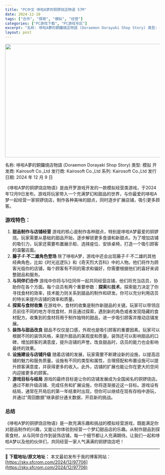 ```yaml
---
title: "PC中文 哆啦A梦的铜锣烧店物语 57M"
date: 2024-12-10
tags: ["合作", "探索", "模拟", "经营"]
categories: ["PC游戏下载", "PC游戏专区"]
excerpt: "名称: 哆啦A夢的銅鑼燒店物語 (Doraemon Dorayaki Shop Story) 类型: 模拟 开发商: Kairosoft Co.,Ltd 发行商: Kairosoft Co.,Ltd 系列: Kairosoft Co.,Ltd 发行日期: 2024 年 12 月 9 日 《哆啦A梦的&hellip;"
layout: post
---
```


<img class="aligncenter size-full wp-image-97707" src="https://sky.sfcrom.com/wp-content/uploads/2024/12/2024120923515374.webp" alt="" width="660" height="370" />

名称: 哆啦A夢的銅鑼燒店物語 (Doraemon Dorayaki Shop Story)
类型: 模拟
开发商: Kairosoft Co.,Ltd
发行商: Kairosoft Co.,Ltd
系列: Kairosoft Co.,Ltd
发行日期: 2024 年 12 月 9 日

《哆啦A梦的铜锣烧店物语》是由开罗游戏开发的一款模拟经营类游戏，于2024年12月9日发布。游戏将玩家带入一个充满梦幻和甜品的世界，与你最爱的哆啦A梦一起经营一家铜锣烧店，制作各种美味的甜点，同时逐步扩展店铺，吸引更多顾客。
<h3>游戏特色：</h3>
<ol>
 	<li><strong>甜品制作与店铺经营</strong>
游戏的核心是制作各种甜点，特别是哆啦A梦最爱的铜锣烧。玩家需要从基础的甜品开始，逐步解锁更多食谱和新甜点。为了增加店铺的吸引力，玩家还需要布置展示柜、选择座位、安排桌椅，打造一个吸引顾客的温馨店面。</li>
 	<li><strong>藤子·F·不二雄角色登场</strong>
除了哆啦A梦，游戏中还会出现藤子·F·不二雄的其他经典角色，比如《时光巡逻队》和《奇天烈大百科》中的人物。他们将作为顾客光临你的店铺，每个顾客有不同的需求和偏好，你需要根据他们的喜好来调整甜品和服务。</li>
 	<li><strong>与同伴们合作</strong>
游戏中你将与5位同伴一起共同经营店铺，他们将充当店员，协助你在各个方面。每个店员有两个重要参数：<strong>探索</strong>和<strong>技术</strong>。探索能力决定了你寻找食材的效率，技术能力则关系到甜品的制作和研发。你可以充分利用店员的特长来提升店铺的效率和质量。</li>
 	<li><strong>探索与食材收集</strong>
在游戏中，食材的收集是制作新甜品的关键。玩家可以带领店员前往不同的地方寻找食材，并且通过探索，遇到新的角色或者发现隐藏的食材配方。收集到的食材将用于制作独特的甜品，进一步吸引顾客并推动店铺发展。</li>
 	<li><strong>装饰与甜品改良</strong>
甜品不仅仅是口感，外观也是吸引顾客的重要因素。玩家可以根据不同的装饰风格，来提升甜品的美观度和质量。装饰还可以影响甜品的口碑，增加顾客的满意度，提升店铺的声誉。改良甜品时，店员的能力也会影响最终的效果。</li>
 	<li><strong>设施建设与店铺升级</strong>
随着店铺的发展，玩家需要不断建设新的设施，以提高店铺的魅力和服务质量。设施有不同的类型和属性，合理搭配和布置设施可以提升顾客满意度，并获得更多的收入。此外，店铺的扩展也能让你在更大的空间内迎接更多的顾客。</li>
 	<li><strong>游戏目标与结局</strong>
游戏的最终目标是让你的店铺发展成为全国闻名的铜锣烧店。通过不断升级店铺、完成任务和扩展设施，你将逐渐接近这一目标。游戏设有结局，通常在开局后的第一年结束时出现，但你可以继续在现有存档中游玩，并通过“周回数据”继承部分通关数据，开启新的挑战。</li>
</ol>
<h3>总结</h3>
《哆啦A梦的铜锣烧店物语》是一款充满乐趣和挑战的模拟经营游戏，既能满足你对甜品制作的兴趣，又能让你体验到经营一个梦幻甜品店的乐趣。从制作甜品到探索食材，从与同伴合作到装饰店铺，每一个细节都让人充满期待。让我们一起和哆啦A梦以及他的伙伴们，共同经营一家人气满满的铜锣烧店吧！

---
📖 **下载地址/原文地址：** 本文最初发布于我的博客网站：[https://sky.sfcrom.com/2024/12/97706](https://sky.sfcrom.com/2024/12/97706)
